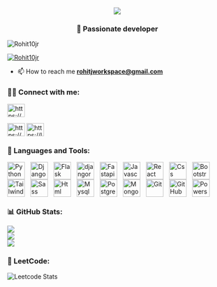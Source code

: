 <h1 align="center">
    <img src="https://readme-typing-svg.herokuapp.com/?font=Righteous&size=35&color=black&center=true&vCenter=true&width=500&height=70&duration=4000&lines=Hi+There!+👋+I'm+Rohit+J;" />
</h1>
<!--#36BCF7FF alternate color-->
<h3 align="center">💫 Passionate developer</h3>

<p align="left"> <img src="https://komarev.com/ghpvc/?username=Rohit10jr&label=Profile%20views&color=0e75b6&style=flat" alt="Rohit10jr" /> </p>

<p align="left"> <a href="https://github.com/ryo-ma/github-profile-trophy"><img src="https://github-profile-trophy.vercel.app/?username=Rohit10jr" alt="Rohit10jr" /></a> </p>


- 📫 How to reach me **rohitjworkspace@gmail.com**

<h3 align="left">👨‍💻 Connect with me:</h3>

<p align="left">
    
<a href="https://www.linkedin.com/in/rohit-j/" target="_blank" rel="noopener noreferrer"><img align="center" src="https://raw.githubusercontent.com/rahuldkjain/github-profile-readme-generator/master/src/images/icons/Social/linked-in-alt.svg" alt="https://www.linkedin.com/in/Rohit10jr217611a0/" height="30" width="40" /></a>
<!--<a href="https://twitter.com/imrohit_jr" target="_blank" rel="noopener noreferrer"><img align="center" src="https://raw.githubusercontent.com/rahuldkjain/github-profile-readme-generator/master/src/images/icons/Social/twitter.svg" alt="dev__sathish" height="30" width="40" /></a>-->
<a href="https://stackoverflow.com/users/21771560/rohit10" target="_blank" rel="noopener noreferrer"><img align="center" src="https://raw.githubusercontent.com/rahuldkjain/github-profile-readme-generator/master/src/images/icons/Social/stack-overflow.svg" alt="https://stackoverflow.com/users/15811945/sathish-kumar" height="30" width="40" /></a>
<a href="https://leetcode.com/u/Rohit10jr/" target="_blank" rel="noopener noreferrer"><img align="center" src="https://raw.githubusercontent.com/rahuldkjain/github-profile-readme-generator/master/src/images/icons/Social/leet-code.svg" alt="https://leetcode.com/sathish252199/" height="30" width="40" /></a>

### 🧰 Languages and Tools:
<!-- Backend -->
<img align="left" alt="Python" width="40px" style="padding-right:10px;" src="https://cdn.jsdelivr.net/gh/devicons/devicon@latest/icons/python/python-original.svg" />
<img align="left" alt="Django" width="40px" style="padding-right:10px;" src="https://cdn.jsdelivr.net/gh/devicons/devicon@latest/icons/django/django-plain.svg" />
<img align="left" alt="Flask" width="40px" style="padding-right:10px;" src="https://cdn.jsdelivr.net/gh/devicons/devicon@latest/icons/flask/flask-original.svg" />
<img align="left" alt="djangorest" width="40px" style="padding-right:10px;" src="https://cdn.jsdelivr.net/gh/devicons/devicon@latest/icons/djangorest/djangorest-original.svg" />
<img align="left" alt="Fastapi" width="40px" style="padding-right:10px;" src="https://cdn.jsdelivr.net/gh/devicons/devicon@latest/icons/fastapi/fastapi-original.svg" />

<!-- Frontend -->
<img align="left" alt="Javascript" width="40px" style="padding-right:10px;" src="https://cdn.jsdelivr.net/gh/devicons/devicon@latest/icons/javascript/javascript-plain.svg" />
<img align="left" alt="React" width="40px" style="padding-right:10px;" src="https://cdn.jsdelivr.net/gh/devicons/devicon@latest/icons/react/react-original.svg" />
<img align="left" alt="Css" width="40px" style="padding-right:10px;" src="https://cdn.jsdelivr.net/gh/devicons/devicon@latest/icons/css3/css3-original.svg" />
<img align="left" alt="Bootstrap" width="40px" style="padding-right:10px;" src="https://cdn.jsdelivr.net/gh/devicons/devicon@latest/icons/bootstrap/bootstrap-original.svg" />
<img align="left" alt="Tailwind" width="40px" style="padding-right:10px;" src="https://cdn.jsdelivr.net/gh/devicons/devicon@latest/icons/tailwindcss/tailwindcss-original.svg" />
<img align="left" alt="Sass" width="40px" style="padding-right:10px;" src="https://cdn.jsdelivr.net/gh/devicons/devicon@latest/icons/sass/sass-original.svg" />
<img align="left" alt="Html" width="40px" style="padding-right:10px;" src="https://cdn.jsdelivr.net/gh/devicons/devicon@latest/icons/html5/html5-original.svg" />

<!-- Database -->
<img align="left" alt="Mysql" width="40px" style="padding-right:10px;" src="https://cdn.jsdelivr.net/gh/devicons/devicon/icons/mysql/mysql-original-wordmark.svg" />
<img align="left" alt="Postgresql" width="40px" style="padding-right:10px;" src="https://cdn.jsdelivr.net/gh/devicons/devicon/icons/postgresql/postgresql-original.svg" />
<img align="left" alt="Mongodb" width="40px" style="padding-right:10px;" src="https://cdn.jsdelivr.net/gh/devicons/devicon/icons/mongodb/mongodb-plain-wordmark.svg" />

<!-- Git shell -->
<img align="left" alt="Git" width="40px" style="padding-right:10px;" src="https://cdn.jsdelivr.net/gh/devicons/devicon/icons/git/git-original.svg" />
<img align="left" alt="GitHub" width="40px" style="padding-right:10px;" src="https://cdn.jsdelivr.net/gh/devicons/devicon/icons/github/github-original.svg" />
<!--<img align="left" alt="" width="40px" style="padding-right:10px;" src="https://cdn.jsdelivr.net/gh/devicons/devicon/icons/bash/bash-original.svg" /> -->
<img align="left" alt="Powershell" width="40px" style="padding-right:10px;" src="https://cdn.jsdelivr.net/gh/devicons/devicon/icons/powershell/powershell-original.svg" />
<br clear="left" />  

### 📊 GitHub Stats:
<!--<h3 align="left">📊 GitHub Stats:</h3>-->

<!-- dark theme -->
<!--![](https://github-readme-stats.vercel.app/api/top-langs/?username=Rohit10jr&theme=dark&hide_border=false&include_all_commits=true&count_private=false&layout=compact)<br/>
[](https://github-readme-stats.vercel.app/api?username=Rohit10jr&theme=dark&hide_border=false&include_all_commits=true&count_private=false)<br/>
[](https://github-readme-streak-stats.herokuapp.com/?user=Rohit10jr&theme=dark&hide_border=false)<br/>-->

<!-- tokyonight theme -->
<!--[](https://github-readme-stats.vercel.app/api/top-langs/?username=Rohit10jr&theme=tokyonight&hide_border=false&include_all_commits=true&count_private=false&layout=compact)<br/>
![](https://github-readme-stats.vercel.app/api?username=Rohit10jr&show_icons=true&theme=tokyonight)<br>
![](https://github-readme-streak-stats.herokuapp.com/?user=Rohit10jr&theme=tokyonight&hide_border=false)<br/>-->

![](https://github-readme-stats.vercel.app/api/top-langs/?username=Rohit10jr&theme=gruvbox&hide_border=false&include_all_commits=true&count_private=false&layout=compact)<br/>
![](https://github-readme-stats.vercel.app/api?username=Rohit10jr&show_icons=true&theme=gruvbox)<br>
![](https://github-readme-streak-stats.herokuapp.com/?user=Rohit10jr&theme=gruvbox&hide_border=false)<br/> 


<h3 align="left">🤖 LeetCode:</h3>

![Leetcode Stats](https://leetcard.jacoblin.cool/Rohit10jr?theme=dark&font=Karla)
